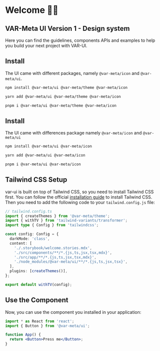 # Welcome 👋🏼

## VAR-Meta UI Version 1 - Design system

Here you can find the guidelines, components APIs and examples to help you build your next project with VAR-UI.

## Install

The UI came with different packages, namely `@var-meta/icon` and `@var-meta/ui`.

```sh
npm install @var-meta/ui @var-meta/theme @var-meta/icon
```

```sh
yarn add @var-meta/ui @var-meta/theme @var-meta/icon
```

```sh
pnpm i @var-meta/ui @var-meta/theme @var-meta/icon
```

## Install

The UI came with differences package namely `@var-meta/icon` and `@var-meta/ui`

```sh
npm install @var-meta/ui @var-meta/icon
```

```sh
yarn add @var-meta/ui @var-meta/icon
```

```sh
pnpm i @var-meta/ui @var-meta/icon
```

## Tailwind CSS Setup

var-ui is built on top of Tailwind CSS, so you need to install Tailwind CSS first. You can follow the official
[installation guide](https://tailwindcss.com/docs/installation) to install Tailwind CSS. Then you need to add
the following code to your `tailwind.config.js` file:

```ts
// tailwind.config.ts
import { createThemes } from '@var-meta/theme';
import { withTV } from 'tailwind-variants/transformer';
import type { Config } from 'tailwindcss';

const config: Config = {
  darkMode: 'class',
  content: [
    './.storybook/welcome.stories.mdx',
    './src/components/**/*.{js,ts,jsx,tsx,mdx}',
    './src/app/**/*.{js,ts,jsx,tsx,mdx}',
    './node_modules/@var-meta/ui/**/*.{js,ts,jsx,tsx}',
  ],
  plugins: [createThemes()],
};

export default withTV(config);
```

## Use the Component

Now, you can use the component you installed in your application:

```jsx
import * as React from 'react';
import { Button } from '@var-meta/ui';

function App() {
  return <Button>Press me</Button>;
}
```
